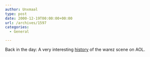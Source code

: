 ```yaml
---
author: Unxmaal
type: post
date: 2000-12-19T00:00:00+00:00
url: /archives/1597
categories:
  - General

---
```

Back in the day: A very interesting [history][1] of the warez scene on AOL.

 [1]: http://aolhistory.allied.org/
